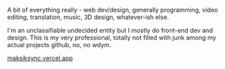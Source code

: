A bit of everything really - web dev/design, generally programming, video editing, translation, music, 3D design, whatever-ish else.

I'm an unclassifiable undecided entity but I mostly do front-end dev and design. This is my very professional, totally not filled with junk among my actual projects github, no, no wdym.

[maksiksync.vercel.app](https://maksiksync.vercel.app/)
